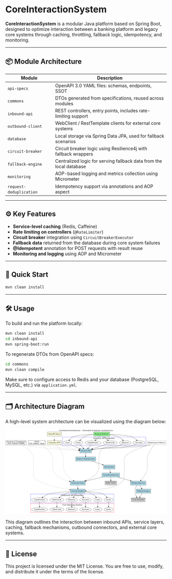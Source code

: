 # CoreInteractionSystem

**CoreInteractionSystem** is a modular Java platform based on Spring Boot, designed to optimize interaction between a banking platform and legacy core systems through caching, throttling, fallback logic, idempotency, and monitoring.

---

## 📦 Module Architecture

| Module                  | Description                                                                 |
|-------------------------|-----------------------------------------------------------------------------|
| `api-specs`             | OpenAPI 3.0 YAML files: schemas, endpoints, SSOT                           |
| `commons`               | DTOs generated from specifications, reused across modules                  |
| `inbound-api`           | REST controllers, entry points, includes rate-limiting support             |
| `outbound-client`       | WebClient / RestTemplate clients for external core systems                 |
| `database`              | Local storage via Spring Data JPA, used for fallback scenarios             |
| `circuit-breaker`       | Circuit breaker logic using Resilience4j with fallback wrappers            |
| `fallback-engine`       | Centralized logic for serving fallback data from the local database        |
| `monitoring`            | AOP-based logging and metrics collection using Micrometer                  |
| `request-deduplication` | Idempotency support via annotations and AOP aspect                         |

---

## ⚙️ Key Features

- **Service-level caching** (Redis, Caffeine)
- **Rate limiting on controllers** (`@RateLimiter`)
- **Circuit breaker** integration using `CircuitBreakerExecutor`
- **Fallback data** returned from the database during core system failures
- **@Idempotent** annotation for POST requests with result reuse
- **Monitoring and logging** using AOP and Micrometer

---

## 🚀 Quick Start

```bash
mvn clean install
```


---

## 🛠 Usage

To build and run the platform locally:

```bash
mvn clean install
cd inbound-api
mvn spring-boot:run
```

To regenerate DTOs from OpenAPI specs:

```bash
cd commons
mvn clean compile
```

Make sure to configure access to Redis and your database (PostgreSQL, MySQL, etc.) via `application.yml`.

---

## 🗂 Architecture Diagram

A high-level system architecture can be visualized using the diagram below:

![Architecture Diagram](./images/architecture_diagram.png)

This diagram outlines the interaction between inbound APIs, service layers, caching, fallback mechanisms, outbound connectors, and external core systems.

---

## 📄 License

This project is licensed under the MIT License. You are free to use, modify, and distribute it under the terms of the license.

